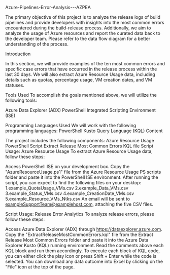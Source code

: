Azure-Pipelines-Error-Analysis---AZPEA

The primary objective of this project is to analyze the release logs of build pipelines and provide developers with insights into the most common errors encountered during the build-release process. Additionally, we aim to analyze the usage of Azure resources and report the curated data back to the developer team. Please refer to the data flow diagram for a better understanding of the process.

Introduction

In this section, we will provide examples of the ten most common errors and specific case errors that have occurred in the release process within the last 30 days. We will also extract Azure Resource Usage data, including details such as quotas, percentage usage, VM creation dates, and VM statuses.

Tools Used
To accomplish the goals mentioned above, we will utilize the following tools:

Azure Data Explorer (ADX)
PowerShell Integrated Scripting Environment (ISE)

Programming Languages Used
We will work with the following programming languages:
PowerShell
Kusto Query Language (KQL)
Content

The project includes the following components:
Azure Resource Usage PowerShell Script
Extract Release Most Common Errors KQL file
Script Usage: Azure Resource Usage
To extract Azure Resource Usage data, follow these steps:

Access PowerShell ISE on your development box.
Copy the "AzureResourceUsage.ps1" file from the Azure Resource Usage PS scripts folder and paste it into the PowerShell ISE environment.
After running the script, you can expect to find the following files on your desktop:
1.example_QuotaUsage_VMs.csv
2.example_Data_VMs.csv
3.example_Status_VMs.csv
4.example_CreationDate_VMs.csv
5.example_Resource_VMs_Ntks.csv
An email will be sent to exampleSupportTeam@examplehost.com, attaching the five CSV files.


Script Usage: Release Error Analytics
To analyze release errors, please follow these steps:

Access Azure Data Explorer (ADX) through https://dataexplorer.azure.com.
Copy the "ExtractReleaseMostCommonErrors.kql" file from the Extract Release Most Common Errors folder and paste it into the Azure Data Explorer Kusto (KQL) running environment.
Read the comments above each KQL block and run them accordingly. To execute each block of KQL code, you can either click the play icon or press Shift + Enter while the code is selected.
You can download any data outcome into Excel by clicking on the "File" icon at the top of the page.
